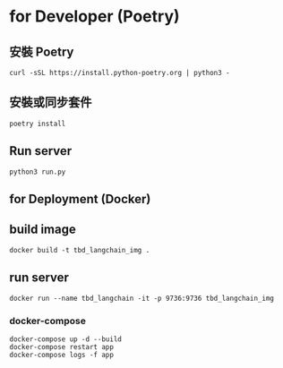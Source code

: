 # for Developer (Poetry)
## 安裝 Poetry

```shell
curl -sSL https://install.python-poetry.org | python3 -
```

## 安裝或同步套件

```shell
poetry install
```

## Run server

```shell
python3 run.py
```

## for Deployment (Docker)

## build image

```shell
docker build -t tbd_langchain_img .
```

## run server

```shell
docker run --name tbd_langchain -it -p 9736:9736 tbd_langchain_img
```

[//]: # (## run server)

[//]: # (```sheel)

[//]: # (docker compose up -d --build)

[//]: # (docker compose up --build)

[//]: # (docker compose up)

[//]: # (```)

### docker-compose

```
docker-compose up -d --build
docker-compose restart app
docker-compose logs -f app
```
